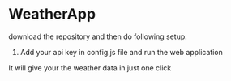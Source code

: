 # WeatherApp

download the repository and then do following setup:
  1. Add your api key in config.js file and run the web application

It will give your the weather data in just one click 

